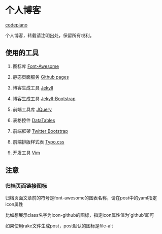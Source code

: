 # 个人博客

[codepiano](http://codepiano.github.io)

个人博客，转载请注明出处，保留所有权利。

## 使用的工具

1. 图标库         [Font-Awesome](http://fortawesome.github.io/Font-Awesome)

1. 静态页面服务   [Github pages](http://pages.github.com )

1. 博客生成工具   [Jekyll](https://github.com/mojombo/jekyll )

1. 博客生成工具   [Jekyll-Bootstrap](http://jekyllbootstrap.com/ )

1. 前端工具库     [JQuery](http://jquery.com/ )

1. 表格控件       [DataTables](http://www.datatables.net/ )

1. 前端框架       [Twitter Bootstrap](http://twitter.github.io/bootstrap )

1. 前端排版样式表 [Typo.css](http://typo.sofish.de )

1. 开发工具       [Vim](http://www.vim.org/ )

## 注意

### 归档页面链接图标

归档页面文章前的符号是font-awesome的图表名称，请在post中的yaml指定icon属性

比如想展示class名字为icon-github的图标，指定icon属性值为'github'即可

如果使用rake文件生成post，post默认的图标是file-alt
